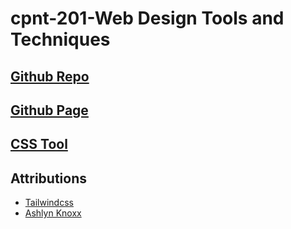 # cpnt-201-Web Design Tools and Techniques

## [Github Repo](https://github.com/jaypee06/cpnt-201-a5)
## [Github Page](https://jaypee06.github.io/cpnt-201-a5/)
## [CSS Tool](https://tailwindcss.com/)

## Attributions 
- [Tailwindcss](https://tailwindcss.com/)
- [Ashlyn Knoxx](https://github.com/lilyx13)
